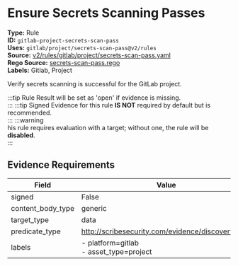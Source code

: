# Ensure Secrets Scanning Passes  
**Type:** Rule  
**ID:** `gitlab-project-secrets-scan-pass`  
**Uses:** `gitlab/project/secrets-scan-pass@v2/rules`  
**Source:** [v2/rules/gitlab/project/secrets-scan-pass.yaml](https://github.com/scribe-public/sample-policies/v2/rules/gitlab/project/secrets-scan-pass.yaml)  
**Rego Source:** [secrets-scan-pass.rego](https://github.com/scribe-public/sample-policies/v2/rules/gitlab/project/secrets-scan-pass.rego)  
**Labels:** Gitlab, Project  

Verify secrets scanning is successful for the GitLab project.

:::tip 
Rule Result will be set as 'open' if evidence is missing.  
::: 
:::tip 
Signed Evidence for this rule **IS NOT** required by default but is recommended.  
::: 
:::warning  
his rule requires evaluation with a target; without one, the rule will be **disabled**.  
::: 

## Evidence Requirements  
| Field | Value |
|-------|-------|
| signed | False |
| content_body_type | generic |
| target_type | data |
| predicate_type | http://scribesecurity.com/evidence/discovery/v0.1 |
| labels | - platform=gitlab<br/>- asset_type=project |

